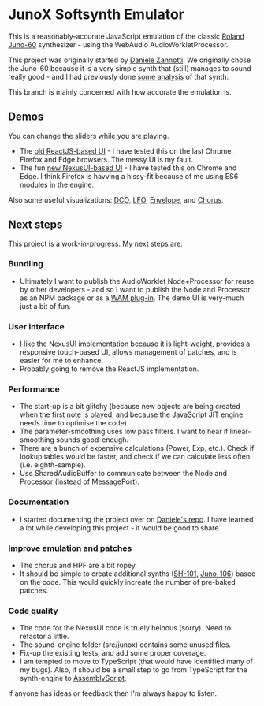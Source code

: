 # JunoX Softsynth Emulator

This is a reasonably-accurate JavaScript emulation of the classic [Roland Juno-60](https://en.wikipedia.org/wiki/Roland_Juno-60) synthesizer - using the WebAudio AudioWorkletProcessor.

This project was originally started by [Daniele Zannotti](https://github.com/dzannotti/junox). We originally chose the Juno-60 because it is a very simple synth that (still) manages to sound really good - and I had previously done [some analysis](https://github.com/pendragon-andyh/Juno60) of that synth.

This branch is mainly concerned with how accurate the emulation is.

## Demos

You can change the sliders while you are playing.

- The [old ReactJS-based UI](https://pendragon-andyh.github.io/junox/dist/index.html) - I have tested this on the last Chrome, Firefox and Edge browsers. The messy UI is my fault.
- The fun [new NexusUI-based UI](https://pendragon-andyh.github.io/junox/demo/juno60-nexusUI.html) - I have tested this on Chrome and Edge. I think Firefox is havving a hissy-fit because of me using ES6 modules in the engine.

Also some useful visualizations: [DCO](https://pendragon-andyh.github.io/junox/demo/juno60-dco.html),
[LFO](https://pendragon-andyh.github.io/junox/demo/juno60-lfo.html),
[Envelope](https://pendragon-andyh.github.io/junox/demo/juno60-envelope.html), and
[Chorus](https://pendragon-andyh.github.io/junox/demo/juno60-chorus.html).

## Next steps

This project is a work-in-progress. My next steps are:

### Bundling

- Ultimately I want to publish the AudioWorklet Node+Processor for reuse by other developers - and so I want to publish the Node and Processor as an NPM package or as a [WAM plug-in](https://www.webaudiomodules.org/). The demo UI is very-much just a bit of fun.

### User interface

- I like the NexusUI implementation because it is light-weight, provides a responsive touch-based UI, allows management of patches, and is easier for me to enhance.
- Probably going to remove the ReactJS implementation.

### Performance

- The start-up is a bit glitchy (because new objects are being created when the first note is played, and because the JavaScript JIT engine needs time to optimise the code).
- The parameter-smoothing uses low pass filters. I want to hear if linear-smoothing sounds good-enough.
- There are a bunch of expensive calculations (Power, Exp, etc.). Check if lookup tables would be faster, and check if we can calculate less often (i.e. eighth-sample).
- Use SharedAudioBuffer to communicate between the Node and Processor (instead of MessagePort).

### Documentation

- I started documenting the project over on [Daniele's repo](https://github.com/dzannotti/junox/wiki). I have learned a lot while developing this project - it would be good to share.

### Improve emulation and patches

- The chorus and HPF are a bit ropey.
- It should be simple to create additional synths ([SH-101](https://en.wikipedia.org/wiki/Roland_SH-101[), [Juno-106](https://en.wikipedia.org/wiki/Roland_Juno-106)) based on the code. This would quickly increate the number of pre-baked patches.

### Code quality

- The code for the NexusUI code is truely heinous (sorry). Need to refactor a little.
- The sound-engine folder (src/junox) contains some unused files.
- Fix-up the existing tests, and add some proper coverage.
- I am tempted to move to TypeScript (that would have identified many of my bugs). Also, it should be a small step to go from TypeScript for the synth-engine to [AssemblyScript](https://assemblyscript.org/).

If anyone has ideas or feedback then I'm always happy to listen.
